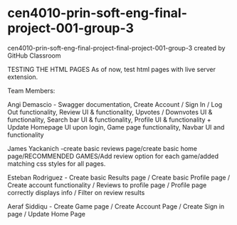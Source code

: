 # cen4010-prin-soft-eng-final-project-001-group-3
cen4010-prin-soft-eng-final-project-final-project-001-group-3 created by GitHub Classroom

TESTING THE HTML PAGES
As of now, test html pages with live server extension.

Team Members:

Angi Demascio - Swagger documentation, Create Account / Sign In / Log Out functionality, Review UI & functionality, Upvotes / Downvotes UI & functionality, Search bar UI & functionality, Profile UI & functionality + Update Homepage UI upon login, Game page functionality, Navbar UI and functionality

James Yackanich -create basic reviews page/create basic home page/RECOMMENDED GAMES/Add review option for each game/added matching css styles for all pages.

Esteban Rodriguez - Create basic Results page / Create basic Profile page / Create account functionality / Reviews to profile page / Profile page correctly displays info / Filter on review results

Aeraf Siddiqu - Create Game page / Create Account Page / Create Sign in page / Update Home Page
